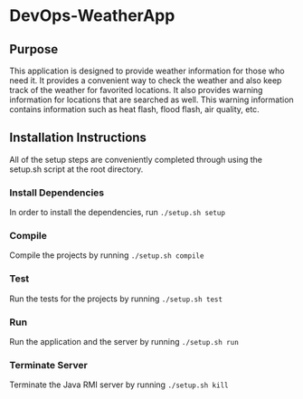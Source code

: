 # DevOps-WeatherApp
## Purpose
This application is designed to provide weather information for those who need it.  It provides a convenient way to check the weather and also keep track of the weather for favorited locations.  It also provides warning information for locations that are searched as well.  This warning information contains information such as heat flash, flood flash, air quality, etc.
## Installation Instructions
All of the setup steps are conveniently completed through using the setup.sh script at the root directory.
### Install Dependencies
In order to install the dependencies, run `./setup.sh setup`
### Compile
Compile the projects by running `./setup.sh compile`
### Test
Run the tests for the projects by running `./setup.sh test`
### Run
Run the application and the server by running `./setup.sh run`
### Terminate Server
Terminate the Java RMI server by running `./setup.sh kill`
